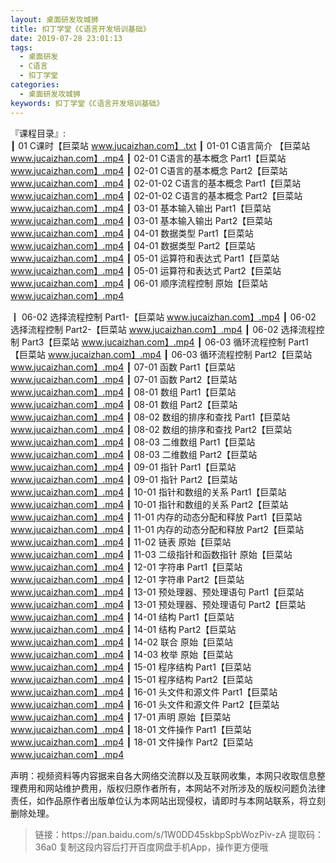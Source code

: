 ```yaml
---
layout: 桌面研发攻城狮
title: 扣丁学堂《C语言开发培训基础》
date: 2019-07-28 23:01:13
tags:
  - 桌面研发
  - C语言
  - 扣丁学堂
categories:
  - 桌面研发攻城狮
keywords: 扣丁学堂《C语言开发培训基础》
---
```

『课程目录』:  
┃  01 C课时【巨菜站 www.jucaizhan.com】.txt
┃  01-01 C语言简介 【巨菜站 www.jucaizhan.com】.mp4
┃  02-01 C语言的基本概念 Part1【巨菜站 www.jucaizhan.com】.mp4
┃  02-01 C语言的基本概念 Part2【巨菜站 www.jucaizhan.com】.mp4
┃  02-01-02 C语言的基本概念 Part1【巨菜站 www.jucaizhan.com】.mp4
┃  02-01-02 C语言的基本概念 Part2【巨菜站 www.jucaizhan.com】.mp4
┃  03-01 基本输入输出 Part1【巨菜站 www.jucaizhan.com】.mp4
┃  03-01 基本输入输出 Part2【巨菜站 www.jucaizhan.com】.mp4
┃  04-01 数据类型 Part1【巨菜站 www.jucaizhan.com】.mp4
┃  04-01 数据类型 Part2【巨菜站 www.jucaizhan.com】.mp4
┃  05-01 运算符和表达式 Part1【巨菜站 www.jucaizhan.com】.mp4
┃  05-01 运算符和表达式 Part2【巨菜站 www.jucaizhan.com】.mp4
┃  06-01 顺序流程控制 原始【巨菜站 www.jucaizhan.com】.mp4
<!-- more --> 
┃  06-02 选择流程控制 Part1-【巨菜站 www.jucaizhan.com】.mp4
┃  06-02 选择流程控制 Part2-【巨菜站 www.jucaizhan.com】.mp4
┃  06-02 选择流程控制 Part3【巨菜站 www.jucaizhan.com】.mp4
┃  06-03 循环流程控制 Part1【巨菜站 www.jucaizhan.com】.mp4
┃  06-03 循环流程控制 Part2【巨菜站 www.jucaizhan.com】.mp4
┃  07-01 函数 Part1【巨菜站 www.jucaizhan.com】.mp4
┃  07-01 函数 Part2【巨菜站 www.jucaizhan.com】.mp4
┃  08-01 数组 Part1【巨菜站 www.jucaizhan.com】.mp4
┃  08-01 数组 Part2【巨菜站 www.jucaizhan.com】.mp4
┃  08-02 数组的排序和查找 Part1【巨菜站 www.jucaizhan.com】.mp4
┃  08-02 数组的排序和查找 Part2【巨菜站 www.jucaizhan.com】.mp4
┃  08-03 二维数组 Part1【巨菜站 www.jucaizhan.com】.mp4
┃  08-03 二维数组 Part2【巨菜站 www.jucaizhan.com】.mp4
┃  09-01 指针 Part1【巨菜站 www.jucaizhan.com】.mp4
┃  09-01 指针 Part2【巨菜站 www.jucaizhan.com】.mp4
┃  10-01 指针和数组的关系 Part1【巨菜站 www.jucaizhan.com】.mp4
┃  10-01 指针和数组的关系 Part2【巨菜站 www.jucaizhan.com】.mp4
┃  11-01 内存的动态分配和释放 Part1【巨菜站 www.jucaizhan.com】.mp4
┃  11-01 内存的动态分配和释放 Part2【巨菜站 www.jucaizhan.com】.mp4
┃  11-02 链表 原始【巨菜站 www.jucaizhan.com】.mp4
┃  11-03 二级指针和函数指针 原始【巨菜站 www.jucaizhan.com】.mp4
┃  12-01 字符串 Part1【巨菜站 www.jucaizhan.com】.mp4
┃  12-01 字符串 Part2【巨菜站 www.jucaizhan.com】.mp4
┃  13-01 预处理器、预处理语句 Part1【巨菜站 www.jucaizhan.com】.mp4
┃  13-01 预处理器、预处理语句 Part2【巨菜站 www.jucaizhan.com】.mp4
┃  14-01 结构 Part1【巨菜站 www.jucaizhan.com】.mp4
┃  14-01 结构 Part2【巨菜站 www.jucaizhan.com】.mp4
┃  14-02 联合 原始【巨菜站 www.jucaizhan.com】.mp4
┃  14-03 枚举 原始【巨菜站 www.jucaizhan.com】.mp4
┃  15-01 程序结构 Part1【巨菜站 www.jucaizhan.com】.mp4
┃  15-01 程序结构 Part2【巨菜站 www.jucaizhan.com】.mp4
┃  16-01 头文件和源文件 Part1【巨菜站 www.jucaizhan.com】.mp4
┃  16-01 头文件和源文件 Part2【巨菜站 www.jucaizhan.com】.mp4
┃  17-01 声明 原始【巨菜站 www.jucaizhan.com】.mp4
┃  18-01 文件操作 Part1【巨菜站 www.jucaizhan.com】.mp4
┃  18-01 文件操作 Part2【巨菜站 www.jucaizhan.com】.mp4
<div class="post-copyright">
    <div class="post-copyright__author">
      <span class="post-copyright-meta">声明：视频资料等内容据来自各大网络交流群以及互联网收集，本网只收取信息整理费用和网站维护费用，版权归原作者所有，本网站不对所涉及的版权问题负法律责任，如作品原作者出版单位认为本网站出现侵权，请即时与本网站联系，将立刻删除处理。 </span>
    </div>
</div>

<blockquote class="blockquote-center">
链接：https://pan.baidu.com/s/1W0DD45skbpSpbWozPiv-zA 
提取码：36a0 
复制这段内容后打开百度网盘手机App，操作更方便哦
</blockquote>

